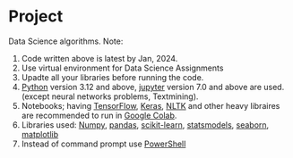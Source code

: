 # Project
Data Science algorithms. 
Note: 
1. Code written above is latest by Jan, 2024.
2. Use virtual environment for Data Science Assignments
3. Upadte all your libraries before running the code.
4. [Python](https://www.python.org/) version 3.12 and above, [jupyter](https://jupyter.org/) version 7.0 and above are used. (except neural networks problems, Textmining).
5. Notebooks; having [TensorFlow](https://www.tensorflow.org/), [Keras](https://keras.io/), [NLTK](https://www.nltk.org/) and other heavy libraires are recommended to run in [Google Colab](https://colab.research.google.com/).
6. Libraries used: [Numpy](https://numpy.org/), [pandas](https://pandas.pydata.org/), [scikit-learn](https://scikit-learn.org/stable/), [statsmodels](https://www.statsmodels.org/stable/index.html), [seaborn](https://seaborn.pydata.org/), [matplotlib](https://matplotlib.org/)
7. Instead of command prompt use [PowerShell](https://learn.microsoft.com/en-us/powershell/)
